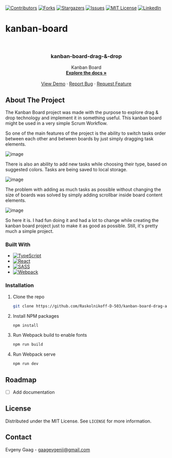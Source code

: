 [![Contributors][contributors-shield]][contributors-url]
[![Forks][forks-shield]][forks-url]
[![Stargazers][stars-shield]][stars-url]
[![Issues][issues-shield]][issues-url]
[![MIT License][license-shield]][license-url]
[![LinkedIn][linkedin-shield]][linkedin-url]



# kanban-board

<br />
<div align="center">
  <h3 align="center">kanban-board-drag-&-drop</h3>

  <p align="center">
    Kanban Board
    <br />
    <a href="https://github.com/Raskolnikoff-D-503/kanban-board-drag-and-drop"><strong>Explore the docs »</strong></a>
    <br />
    <br />
    <a href="https://github.com/Raskolnikoff-D-503/kanban-board-drag-and-drop">View Demo</a>
    ·
    <a href="https://github.com/Raskolnikoff-D-503/kanban-board-drag-and-drop/issues">Report Bug</a>
    ·
    <a href="https://github.com/Raskolnikoff-D-503/kanban-board-drag-and-drop/issues">Request Feature</a>
  </p>
</div>



## About The Project

The Kanban Board project was made with the purpose to explore drag & drop technology and implement it in something useful. This kanban board might be used in a very simple Scrum Workflow. 

So one of the main features of the project is the ability to switch tasks order between each other and between boards by just simply dragging task elements. 

![image](https://user-images.githubusercontent.com/82656000/226194973-e39e4ddc-827f-46c1-87ba-da19f9cd378d.png)

There is also an ability to add new tasks while choosing their type, based on suggested colors. Tasks are being saved to local storage.

![image](https://user-images.githubusercontent.com/82656000/226195185-23b1ae97-43ec-4a01-baac-3ab4f0498085.png)

The problem with adding as much tasks as possible without changing the size of boards was solved by simply adding scrollbar inside board content elements.

![image](https://user-images.githubusercontent.com/82656000/226195560-2413d4ec-e2d0-46ee-aa0f-3369861e53d8.png)

So here it is. I had fun doing it and had a lot to change while creating the kanban board project just to make it as good as possible. Still, it's pretty much a simple project.



### Built With

* [![TypeScript][TypeScript]][TypeScript-url]
* [![React][React.js]][React-url]
* [![SASS][SASS]][SASS-url]
* [![Webpack][Webpack]][Webpack-url]



### Installation

1. Clone the repo
   ```sh
   git clone https://github.com/Raskolnikoff-D-503/kanban-board-drag-and-drop.git
   ```
2. Install NPM packages
   ```sh
   npm install
   ```
3. Run Webpack build to enable fonts
   ```js
   npm run build
   ```
4. Run Webpack serve
   ```js
   npm run dev
   ```

## Roadmap

- [ ] Add documentation



## License

Distributed under the MIT License. See `LICENSE` for more information.



## Contact

Evgeny Gaag - gaagevgenii@gmail.com



[contributors-shield]: https://img.shields.io/github/contributors/Raskolnikoff-D-503/kanban-board-drag-and-drop.svg?style=for-the-badge
[contributors-url]: https://github.com/Raskolnikoff-D-503/kanban-board-drag-and-drop/graphs/contributors
[forks-shield]: https://img.shields.io/github/forks/Raskolnikoff-D-503/kanban-board-drag-and-drop.svg?style=for-the-badge
[forks-url]: https://github.com/Raskolnikoff-D-503/kanban-board-drag-and-drop/network/members
[stars-shield]: https://img.shields.io/github/stars/Raskolnikoff-D-503/kanban-board-drag-and-drop.svg?style=for-the-badge
[stars-url]: https://github.com/Raskolnikoff-D-503/kanban-board-drag-and-drop/stargazers
[issues-shield]: https://img.shields.io/github/issues/Raskolnikoff-D-503/kanban-board-drag-and-drop.svg?style=for-the-badge
[issues-url]: https://github.com/Raskolnikoff-D-503/kanban-board-drag-and-drop/issues
[license-shield]: https://img.shields.io/github/license/Raskolnikoff-D-503/kanban-board-drag-and-drop.svg?style=for-the-badge
[license-url]: https://github.com/Raskolnikoff-D-503/kanban-board-drag-and-drop/blob/main/LICENSE
[linkedin-shield]: https://img.shields.io/badge/-LinkedIn-black.svg?style=for-the-badge&logo=linkedin&colorB=555
[linkedin-url]: https://linkedin.com/in/evgeny-gaag-870b35233

[React.js]: https://img.shields.io/badge/React-20232A?style=for-the-badge&logo=react&logoColor=61DAFB
[React-url]: https://reactjs.org/
[TypeScript]: https://img.shields.io/badge/typescript-%23007ACC.svg?style=for-the-badge&logo=typescript&logoColor=white
[TypeScript-url]: https://www.typescriptlang.org/
[SASS]: https://img.shields.io/badge/SASS-hotpink.svg?style=for-the-badge&logo=SASS&logoColor=white
[SASS-url]: https://sass-lang.com/
[Webpack]: https://img.shields.io/badge/webpack-%238DD6F9.svg?style=for-the-badge&logo=webpack&logoColor=black
[Webpack-url]: https://webpack.js.org/
